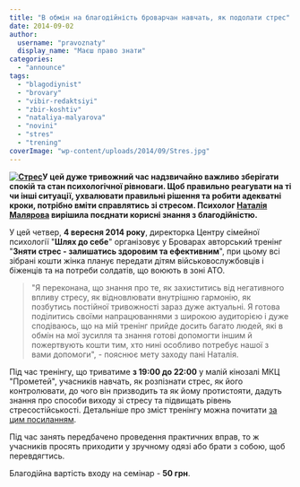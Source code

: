 ```yaml
---
title: "В обмін на благодійність броварчан навчать, як подолати стрес"
date: 2014-09-02
author: 
  username: "pravoznaty"
  display_name: "Маєш право знати"
categories: 
  - "announce"
tags: 
  - "blagodiynist"
  - "brovary"
  - "vibir-redaktsiyi"
  - "zbir-koshtiv"
  - "nataliya-malyarova"
  - "novini"
  - "stres"
  - "trening"
coverImage: "wp-content/uploads/2014/09/Stres.jpg"
---
```


**[![Стрес](https://mpz.brovary.org/wp-content/uploads/2014/09/Stres.jpg)](https://mpz.brovary.org/wp-content/uploads/2014/09/Stres.jpg)У цей дуже тривожний час надзвичайно важливо зберігати спокій та стан психологічної рівноваги. Щоб правильно реагувати на ті чи інші ситуації, ухвалювати правильні рішення та робити адекватні кроки, потрібно вміти справлятись зі стресом. Психолог [Наталія Малярова](https://www.facebook.com/profile.php?id=100001593592524) вирішила поєднати корисні знання з благодійністю.**

У цей четвер, **4 вересня 2014 року**, директорка Центру сімейної психології "**Шлях до себе**" організовує у Броварах авторський тренінг "**Зняти стрес - залишатись здоровим та ефективним**", при цьому всі зібрані кошти жінка планує передати дітям військовослужбовців і біженців та на потреби солдатів, що воюють в зоні АТО.

> "Я переконана, що знання про те, як захиститись від негативного впливу стресу, як відновлювати внутрішню гармонію, як позбутись постійної тривожності зараз дуже актуальні. Я готова поділитись своїми напрацюваннями з широкою аудиторією і дуже сподіваюсь, що на мій тренінг прийде досить багато людей, які в обмін на мої зусилля та знання готові допомогти іншим й пожертвують кошти тим, хто нині особливо потребує нашої з вами допомоги", - пояснює мету заходу пані Наталія.

Під час тренінгу, що триватиме **з 19:00 до 22:00** у малій кінозалі МКЦ "Прометей", учасників навчать, як розпізнати стрес, як його контролювати, до чого він призводить та як йому протистояти, дадуть знання про способи виходу зі стресу та підвищать рівень стресостійськості. Детальніше про зміст тренінгу можна почитати [за цим посиланням](http://www.psyholog.com.ua/archives/1275).

Під час занять передбачено проведення практичних вправ, то ж учасників просять приходити у зручному одязі або брати з собою, щоб перевдягтись.

Благодійна вартість входу на семінар - **50 грн**.
